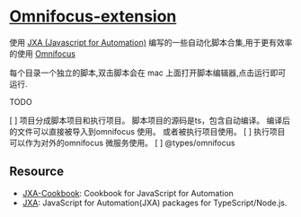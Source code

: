 # [Omnifocus-extension](https://tomyail.github.io/omnifocus-extension/#/)

使用 [JXA (Javascript for Automation)](https://developer.apple.com/library/archive/documentation/LanguagesUtilities/Conceptual/MacAutomationScriptingGuide/index.html) 编写的一些自动化脚本合集,用于更有效率的使用 [Omnifocus](https://www.omnigroup.com/omnifocus/)

每个目录一个独立的脚本,双击脚本会在 mac 上面打开脚本编辑器,点击运行即可运行.


TODO

[ ] 项目分成脚本项目和执行项目。 脚本项目的源码是ts，包含自动编译。 编译后的文件可以直接被导入到omnifocus 使用。 或者被执行项目使用。
[ ] 执行项目可以作为对外的omnifocus 微服务使用。
[ ] @types/omnifocus



## Resource

* [JXA-Cookbook](https://github.com/JXA-Cookbook/JXA-Cookbook/wiki): Cookbook for JavaScript for Automation
* [JXA](https://github.com/JXA-userland/JXA): JavaScript for Automation(JXA) packages for TypeScript/Node.js.
